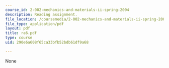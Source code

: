 ```yaml
---
course_id: 2-002-mechanics-and-materials-ii-spring-2004
description: Reading assignment.
file_location: /coursemedia/2-002-mechanics-and-materials-ii-spring-2004/290e6a608f65ca33bfb52bdb61df9a68_ra6.pdf
file_type: application/pdf
layout: pdf
title: ra6.pdf
type: course
uid: 290e6a608f65ca33bfb52bdb61df9a68

---
```

None